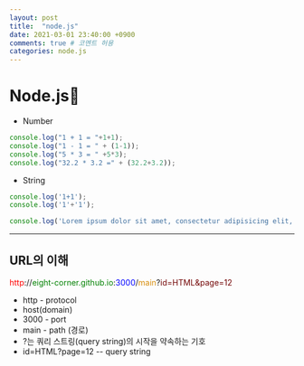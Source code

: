 ```yaml
---
layout: post
title:  "node.js"
date: 2021-03-01 23:40:00 +0900
comments: true # 코멘트 허용
categories: node.js 
---
```




# Node.js🌱



- Number

```javascript
console.log("1 + 1 = "+1+1);
console.log("1 - 1 = " + (1-1));
console.log("5 * 3 = " +5*3);
console.log("32.2 * 3.2 =" + (32.2+3.2));
```



- String 

```javascript
console.log('1+1');
console.log('1'+'1');

console.log('Lorem ipsum dolor sit amet, consectetur adipisicing elit, sed do eiusmod tempor incididunt ut labore et dolore magna aliqua. Ut enim ad minim veniam, quis nostrud exercitation ullamco laboris nisi ut aliquip ex ea commodo consequat. Duis aute irure dolor in reprehenderit in voluptate velit esse cillum dolore eu fugiat nulla pariatur. Excepteur sint occaecat cupidatat non proident, sunt in culpa qui officia deserunt mollit anim id est laborum.'.length);
```





---



## URL의 이해

<span style="color:red">http</span>://<span style="color: green">eight-corner.github.io</span>:<span style="color: blue;">3000</span>/<span style="color: #D78D0B">main</span>?<span style="color: #730606">id=HTML&page=12</span>

- http - protocol
- host(domain)
- 3000 - port
- main - path (경로)
- ?는 쿼리 스트링(query string)의 시작을 약속하는 기호
- id=HTML?page=12  -- query string 










